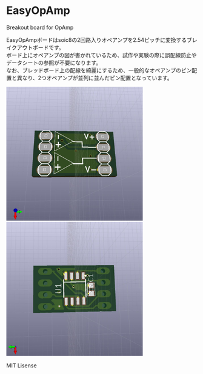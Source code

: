 # EasyOpAmp
Breakout board for OpAmp 

EasyOpAmpボードはsoic8の2回路入りオペアンプを2.54ピッチに変換するブレイクアウトボードです。  
ボード上にオペアンプの図が書かれているため、試作や実験の際に誤配線防止やデータシートの参照が不要になります。  
なお、ブレッドボード上の配線を綺麗にするため、一般的なオペアンプのピン配置と異なり、2つオペアンプが並列に並んだピン配置となっています。  



<img src="https://github.com/meerstern/EasyOpAmp/blob/master/fig1.jpg" width="360">

<img src="https://github.com/meerstern/EasyOpAmp/blob/master/fig2.jpg" width="360">

MIT Lisense
